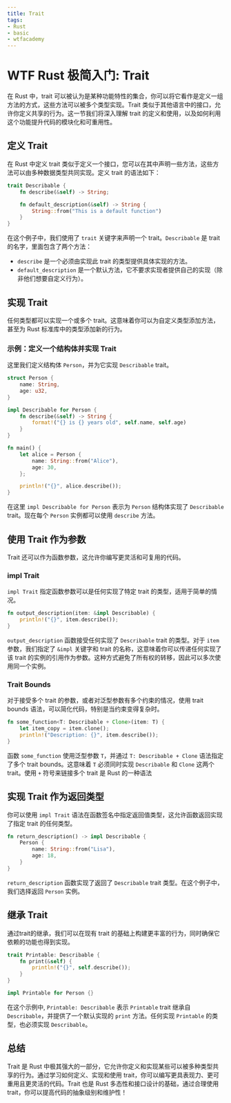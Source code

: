 ```yaml
---
title: Trait
tags:
- Rust
- basic
- wtfacademy
---
```


# WTF Rust 极简入门: Trait

在 Rust 中，trait 可以被认为是某种功能特性的集合，你可以将它看作是定义一组方法的方式，这些方法可以被多个类型实现。Trait 类似于其他语言中的接口，允许你定义共享的行为。这一节我们将深入理解 trait 的定义和使用，以及如何利用这个功能提升代码的模块化和可重用性。

## 定义 Trait

在 Rust 中定义 trait 类似于定义一个接口，您可以在其中声明一些方法，这些方法可以由多种数据类型共同实现。定义 trait 的语法如下：

```rust
trait Describable {
    fn describe(&self) -> String;

    fn default_description(&self) -> String {
        String::from("This is a default function")
    }
}
```

在这个例子中，我们使用了 `trait` 关键字来声明一个 trait。`Describable` 是 trait 的名字，里面包含了两个方法：
* `describe` 是一个必须由实现此 trait 的类型提供具体实现的方法。
* `default_description` 是一个默认方法，它不要求实现者提供自己的实现（除非他们想要自定义行为）。

## 实现 Trait

任何类型都可以实现一个或多个 trait。这意味着你可以为自定义类型添加方法，甚至为 Rust 标准库中的类型添加新的行为。

### 示例：定义一个结构体并实现 Trait

这里我们定义结构体 `Person`，并为它实现 `Describable` trait。

```rust
struct Person {
    name: String,
    age: u32,
}

impl Describable for Person {
    fn describe(&self) -> String {
        format!("{} is {} years old", self.name, self.age)
    }
}

fn main() {
    let alice = Person {
        name: String::from("Alice"),
        age: 30,
    };

    println!("{}", alice.describe());
}
```

在这里 `impl Describable for Person` 表示为 `Person` 结构体实现了 `Describable` trait。现在每个 `Person` 实例都可以使用 `describe` 方法。

## 使用 Trait 作为参数

Trait 还可以作为函数参数，这允许你编写更灵活和可复用的代码。

### impl Trait

`impl Trait` 指定函数参数可以是任何实现了特定 trait 的类型，适用于简单的情况。

```rust
fn output_description(item: &impl Describable) {
    println!("{}", item.describe());
}
```

`output_description` 函数接受任何实现了 `Describable` trait 的类型。对于 `item` 参数，我们指定了 `&impl` 关键字和 trait 的名称，这意味着你可以传递任何实现了该 trait 的实例的引用作为参数。这种方式避免了所有权的转移，因此可以多次使用同一个实例。

### Trait Bounds

对于接受多个 trait 的参数，或者对泛型参数有多个约束的情况，使用 trait bounds 语法，可以简化代码，特别是当约束变得复杂时。

```rust
fn some_function<T: Describable + Clone>(item: T) {
    let item_copy = item.clone();
    println!("Description: {}", item.describe());
}
```

函数 `some_function` 使用泛型参数 `T`，并通过 `T: Describable + Clone` 语法指定了多个 trait bounds。这意味着 `T` 必须同时实现 `Describable` 和 `Clone` 这两个 trait。使用 `+` 符号来链接多个 trait 是 Rust 的一种语法

## 实现 Trait 作为返回类型

你可以使用 `impl Trait` 语法在函数签名中指定返回值类型，这允许函数返回实现了指定 trait 的任何类型。

```rust
fn return_description() -> impl Describable {
    Person {
        name: String::from("Lisa"),
        age: 18,
    }
}
```

`return_description` 函数实现了返回了 `Describable` trait 类型。在这个例子中，我们选择返回 `Person` 实例。

## 继承 Trait

通过trait的继承，我们可以在现有 trait 的基础上构建更丰富的行为，同时确保它依赖的功能也得到实现。

```rust
trait Printable: Describable {
    fn print(&self) {
        println!("{}", self.describe());
    }
}

impl Printable for Person {}
```

在这个示例中, `Printable: Describable` 表示 `Printable` trait 继承自 `Describable`，并提供了一个默认实现的 `print` 方法。任何实现 `Printable` 的类型，也必须实现 `Describable`。

## 总结

Trait 是 Rust 中极其强大的一部分，它允许你定义和实现某些可以被多种类型共享的行为。通过学习如何定义、实现和使用 trait，你可以编写更具表现力、更可重用且更灵活的代码。Trait 也是 Rust 多态性和接口设计的基础，通过合理使用 trait，你可以提高代码的抽象级别和维护性！